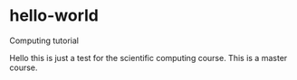 # hello-world
Computing tutorial

Hello this is just a test for the scientific computing course.
This is a master course.
